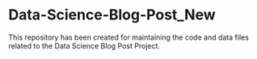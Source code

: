 # Data-Science-Blog-Post_New
This repository has been created for maintaining the code and data files related to the Data Science Blog Post Project.
